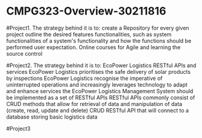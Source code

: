 # CMPG323-Overview-30211816
#Project1. The strategy behind it is to:
create a Repository for every given project
outline the desired features
functionalities, such as system functionalities of a system's functionality and how the functions should be performed
user expectation.
Online courses for Agile and learning the source control


#Project2. The strategy behind it is to:
EcoPower Logistics
RESTful APIs and services
EcoPower Logistics prioritises the safe delivery of solar products by inspections
EcoPower Logistics recognise the imperative of uninterrupted operations and increasingly leverages technology to adapt and enhance services
the EcoPower Logistics Management System should be implemented as a set of RESTful APIs
RESTful APIs commonly consist of CRUD methods that allow for retrieval of data and manipulation of data (create, read, update and delete)
CRUD RESTful API that will connect to a database storing basic logistics data


#Project3
